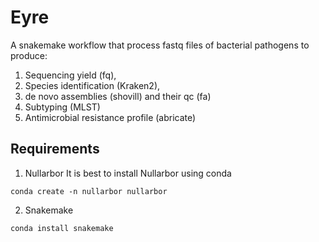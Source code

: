 # Eyre
A snakemake workflow that process fastq files of bacterial pathogens to produce:
1. Sequencing yield (fq), 
2. Species identification (Kraken2), 
3. de novo assemblies (shovill) and their qc (fa)
4. Subtyping (MLST)
5. Antimicrobial resistance profile (abricate)

## Requirements
1. Nullarbor 
It is best to install Nullarbor using conda

```
conda create -n nullarbor nullarbor
```

2. Snakemake

```
conda install snakemake
```

